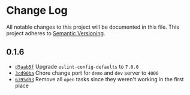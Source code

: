 # Change Log
All notable changes to this project will be documented in this file.
This project adheres to [Semantic Versioning](http://semver.org/).

## 0.1.6

- [`d5aab5f`](https://github.com/walmartreact/electrode-bolt/commit/d5aab5fe37a17d5b187f5bf9386a169f67d5b709) Upgrade `eslint-config-defaults` to `7.0.0`
- [`3cd90ba`](https://github.com/walmartreact/electrode-bolt/commit/3cd90baa8850f2f42d52a42c8f6d1e316867090d) Chore change port for `demo` and `dev` server to `4000`
- [`6395d93`](https://github.com/walmartreact/electrode-bolt/commit/6395d93279faf4a55c4fefc52710554051594c56) Remove all `open` tasks since they weren't working in the first place
